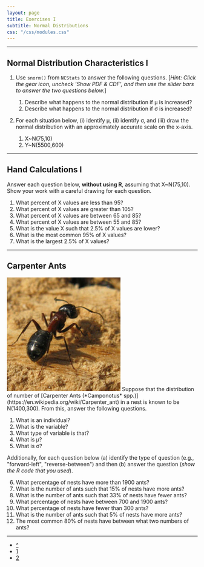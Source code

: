 ```yaml
---
layout: page
title: Exercises I
subtitle: Normal Distributions
css: "/css/modules.css"
---
```


----

## Normal Distribution Characteristics I

1. Use `snorm()` from `NCStats` to answer the following questions.  [*Hint: Click the gear icon, uncheck 'Show PDF & CDF', and then use the slider bars to answer the two questions below.*]
    1. Describe what happens to the normal distribution if &mu; is increased?
    1. Describe what happens to the normal distribution if &sigma; is increased?

1. For each situation below, (i) identify &mu;, (ii) identify &sigma;, and (iii) draw the normal distribution with an approximately accurate scale on the x-axis.
    1. X~N(75,10)
    1. Y~N(5500,600)

----

## Hand Calculations I

Answer each question below, **without using R**, assuming that X~N(75,10). Show your work with a careful drawing for each question.

1. What percent of X values are less than 95?
1. What percent of X values are greater than 105?
1. What percent of X values are between 65 and 85?
1. What percent of X values are between 55 and 85?
1. What is the value X such that 2.5% of X values are lower?
1. What is the most common 95% of X values?
1. What is the largest 2.5% of X values?

----

## Carpenter Ants
<img src="zimgs/carpenterant.jpg" alt="Carpenter Ant" class="img-right">
Suppose that the distribution of number of [Carpenter Ants (*Camponotus* spp.)](https://en.wikipedia.org/wiki/Carpenter_ant) in a nest is known to be N(1400,300).  From this, answer the following questions.

1. What is an individual?
1. What is the variable?
1. What type of variable is that?
1. What is &mu;?
1. What is &sigma;?

Additionally, for each question below (a) identify the type of question (e.g., "forward-left", "reverse-between") and then (b) answer the question (*show the R code that you used*).

6. What percentage of nests have more than 1900 ants?
1. What is the number of ants such that 15% of nests have more ants?
1. What is the number of ants such that 33% of nests have fewer ants?
1. What percentage of nests have between 700 and 1900 ants?
1. What percentage of nests have fewer than 300 ants?
1. What is the number of ants such that 5% of nests have more ants?
1. The most common 80% of nests have between what two numbers of ants?

----

<div class="text-center">
<ul class="pagination pagination-lg">
  <li><a href="../NormalDist.html">^</a></li>
  <li class="active"><a href="#">1</a></li>
  <li><a href="NormalDist_CE2.html">2</a></li>
</ul>
